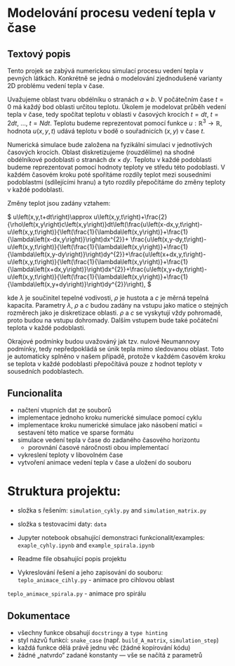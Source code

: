 # Modelování procesu vedení tepla v čase

## Textový popis
Tento projek se zabývá numerickou simulací procesu vedení tepla v pevných látkách. Konkrétně se jedná o modelování zjednodušené varianty 2D problému vedení tepla v čase.


Uvažujeme oblast tvaru obdélníku o stranách $a \times b$. 
V počátečním čase $t=0$ má každý bod oblasti určitou teplotu. Úkolem je modelovat průběh vedení tepla v čase, tedy spočítat teplotu v oblasti v časových krocích $t=dt$, $t=2dt$, $\ldots$, $t=Ndt$. Teplotu budeme reprezentovat pomocí funkce
$u:\mathbb{R}^{3}\rightarrow\mathbb{R}$,
hodnota $u\left(x,y,t\right)$ udává teplotu v bodě o souřadnicích
$\left(x,y\right)$ v čase $t$. 

Numerická simulace bude založena na fyzikální simulaci v jednotlivých časových krocích. Oblast diskretizujeme (rouzdělíme) na
shodné obdélníkové podoblasti o stranách $dx \times dy$.
Teplotu v každé podoblasti budeme reprezentovat pomocí hodnoty teploty ve středu této podoblasti. V každém časovém kroku poté spořítáme rozdíly teplot mezi sousedními podoblastmi (sdílejícími hranu) a tyto rozdíly přepočítáme do změny teploty v každé podoblasti. 

Změny teplot jsou zadány vztahem: 

$
u\left(x,y,t+dt\right)\approx u\left(x,y,t\right)+\frac{2}{\rho\left(x,y\right)c\left(x,y\right)}dt\left(\frac{u\left(x-dx,y,t\right)-u\left(x,y,t\right)}{\left(\frac{1}{\lambda\left(x,y\right)}+\frac{1}{\lambda\left(x-dx,y\right)}\right)dx^{2}}+
\frac{u\left(x,y-dy,t\right)-u\left(x,y,t\right)}{\left(\frac{1}{\lambda\left(x,y\right)}+\frac{1}{\lambda\left(x,y-dy\right)}\right)dy^{2}}+\frac{u\left(x+dx,y,t\right)-u\left(x,y,t\right)}{\left(\frac{1}{\lambda\left(x,y\right)}+\frac{1}{\lambda\left(x+dx,y\right)}\right)dx^{2}}+\frac{u\left(x,y+dy,t\right)-u\left(x,y,t\right)}{\left(\frac{1}{\lambda\left(x,y\right)}+\frac{1}{\lambda\left(x,y+dy\right)}\right)dy^{2}}\right),
$

kde $\lambda$ je součinitel tepelné vodivosti, $\rho$ je hustota a $c$ je měrná tepelná kapacita. Parametry $\lambda$, $\rho$ a $c$ budou zadány na vstupu jako matice o stejných rozměrech jako je diskretizace oblasti. $\rho$ a $c$ se vyskytují vždy pohromadě, proto budou na vstupu dohromady. Dalším vstupem bude také počáteční teplota v každé podoblasti.

Okrajové podmínky budou uvažováný jak tzv. nulové Neumannovy podmínky, tedy nepředpokládá se únik tepla mimo sledovanou oblast. Toto je automaticky splněno v našem případě, protože v každém časovém kroku se teplota v každé podoblasti přepočítává pouze z hodnot teploty v sousedních podoblastech.

## Funcionalita
- načtení vtupních dat ze souborů
- implementace jednoho kroku numerické simulace pomocí cyklu
- implementace kroku numerické simulace jako násobení maticí = sestavení této matice ve sparse formátu
- simulace vedení tepla v čase do zadaného časového horizontu
    - porovnání časové náročnosti obou implementací
- vykreslení teploty v libovolném čase
- vytvoření animace vedení tepla v čase a uložení do souboru

# Struktura projektu:
- složka s řešením: `simulation_cykly.py` and `simulation_matrix.py`

- složka s testovacími daty: `data`

- Jupyter notebook obsahující demonstraci funkcionalit/examples: `exaple_cyhly.ipynb` and `example_spirala.ipynb`

- Readme file obsahující popis projektu

- Vykreslování řešení a jeho zapisování do souboru:
`teplo_animace_cihly.py` - animace pro cihlovou oblast

`teplo_animace_spirala.py` - animace pro spirálu

## Dokumentace

- všechny funkce obsahují `docstringy` a `type hinting`
- styl názvů funkcí: `snake_case` (např. `build_A_matrix`, `simulation_step`)
- každá funkce dělá právě jednu věc (žádné kopírování kódu)
- žádné „natvrdo“ zadané konstanty — vše se načítá z parametrů